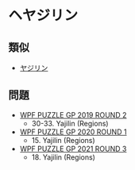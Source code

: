 # ヘヤジリン

## 類似
- [ヤジリン](yajilin.md)

## 問題
- [WPF PUZZLE GP 2019 ROUND 2](../questions/wpfpgp2019-2.md)
	- 30-33. Yajilin (Regions)
- [WPF PUZZLE GP 2020 ROUND 1](../questions/wpfpgp2020-1.md)
	- 15\. Yajilin (Regions)
- [WPF PUZZLE GP 2021 ROUND 3](../questions/wpfpgp2021-3.md)
	- 18\. Yajilin (Regions)
